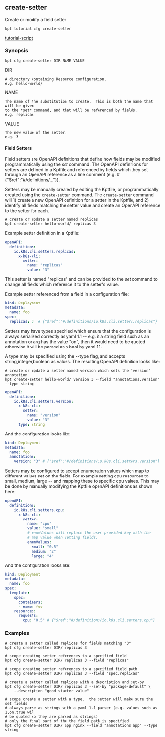 ## create-setter

Create or modify a field setter

<link rel="stylesheet" type="text/css" href="/kpt/gifs/asciinema-player.css" />
<asciinema-player src="/kpt/gifs/cfg-create-setter.cast" speed="1" theme="solarized-dark" cols="100" rows="26" font-size="medium" idle-time-limit="1"></asciinema-player>
<script src="/kpt/gifs/asciinema-player.js"></script>

    kpt tutorial cfg create-setter

[tutorial-script]

### Synopsis

    kpt cfg create-setter DIR NAME VALUE

  DIR

    A directory containing Resource configuration.
    e.g. hello-world/

  NAME

    The name of the substitution to create.  This is both the name that will be given
    to the *set* command, and that will be referenced by fields.
    e.g. replicas

  VALUE

    The new value of the setter.
    e.g. 3

#### Field Setters

Field setters are OpenAPI definitions that define how fields may be modified programmatically
using the *set* command.  The OpenAPI definitions for setters are defined in a Kptfile
and referenced by fields which they set through an OpenAPI reference as a line comment
(e.g. # {"$ref":"#/definitions/..."}).

Setters may be manually created by editing the Kptfile, or programmatically created using the
`create-setter` command.  The `create-setter` command will 1) create a new OpenAPI definition
for a setter in the Kptfile, and 2) identify all fields matching the setter value and create
an OpenAPI reference to the setter for each.

    # create or update a setter named replicas
    kpt create-setter hello-world/ replicas 3

Example setter definition in a Kptfile:

```yaml
openAPI:
  definitions:
    io.k8s.cli.setters.replicas:
      x-k8s-cli:
        setter:
          name: "replicas"
          value: "3"
```

This setter is named "replicas" and can be provided to the *set* command to change
all fields which reference it to the setter's value.

Example setter referenced from a field in a configuration file:

```yaml
kind: Deployment
metadata:
  name: foo
spec:
  replicas: 3  # {"$ref":"#/definitions/io.k8s.cli.setters.replicas"}
```

Setters may have types specified which ensure that the configuration is always serialized
correctly as yaml 1.1 -- e.g. if a string field such as an annotation or arg has the value
"on", then it would need to be quoted otherwise it will be parsed as a bool by yaml 1.1.

A type may be specified using the --type flag, and accepts string,integer,boolean as values.
The resulting OpenAPI definition looks like:

    # create or update a setter named version which sets the "version" annotation
    kpt create-setter hello-world/ version 3 --field "annotations.version" --type string

```yaml
openAPI:
  definitions:
    io.k8s.cli.setters.version:
      x-k8s-cli:
        setter:
          name: "version"
          value: "3"
      type: string
```

And the configuration looks like:

```yaml
kind: Deployment
metadata:
  name: foo
  annotations:
    version: "3" # {"$ref":"#/definitions/io.k8s.cli.setters.version"}
```

Setters may be configured to accept enumeration values which map to different values set
on the fields.  For example setting cpu resources to small, medium, large -- and mapping
these to specific cpu values.  This may be done by manually modifying the Kptfile openAPI
definitions as shown here:

```yaml
openAPI:
  definitions:
    io.k8s.cli.setters.cpu:
      x-k8s-cli:
        setter:
          name: "cpu"
          value: "small"
          # enumValues will replace the user provided key with the
          # map value when setting fields.
          enumValues:
            small: "0.5"
            medium: "2"
            large: "4"
```

And the configuration looks like:

```yaml
kind: Deployment
metadata:
  name: foo
spec:
  template:
    spec:
      containers:
      - name: foo
    resources:
      requests:
        cpu: "0.5" # {"$ref":"#/definitions/io.k8s.cli.setters.cpu"}
```

### Examples

    # create a setter called replicas for fields matching "3"
    kpt cfg create-setter DIR/ replicas 3

    # scope creating setter references to a specified field
    kpt cfg create-setter DIR/ replicas 3 --field "replicas"

    # scope creating setter references to a specified field path
    kpt cfg create-setter DIR/ replicas 3 --field "spec.replicas"

    # create a setter called replicas with a description and set-by
    kpt cfg create-setter DIR/ replicas 3 --set-by "package-default" \
        --description "good starter value"

    # scope create a setter with a type.  the setter will make sure the set fields
    # always parse as strings with a yaml 1.1 parser (e.g. values such as 1,on,true wil
    # be quoted so they are parsed as strings)
    # only the final part of the the field path is specified
    kpt cfg create-setter DIR/ app nginx --field "annotations.app" --type string

### 

[tutorial-script]: ../gifs/cfg-create-setter.sh
